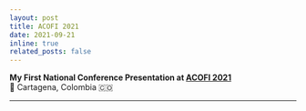 ```yaml
---
layout: post
title: ACOFI 2021
date: 2021-09-21 
inline: true
related_posts: false
---
```


**My First National Conference Presentation at [ACOFI 2021](https://acofipapers.org/index.php/eiei/article/view/1839)**
&nbsp;  
📍 Cartagena, Colombia 🇨🇴  
 

***
